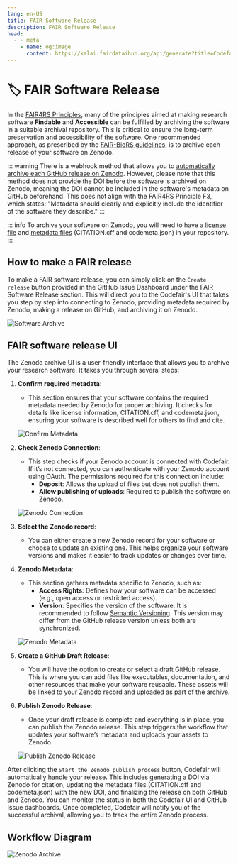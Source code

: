 ```yaml
---
lang: en-US
title: FAIR Software Release
description: FAIR Software Release
head:
  - - meta
    - name: og:image
      content: https://kalai.fairdataihub.org/api/generate?title=Codefair%20Documentation&description=Software%20Archive&app=codefair&org=fairdataihub
---
```


# :label: FAIR Software Release

In the [FAIR4RS Principles](https://doi.org/10.1038/s41597-022-01710-x), many of the principles aimed at making research software **Findable** and **Accessible** can be fulfilled by archiving the software in a suitable archival repository. This is critical to ensure the long-term preservation and accessibility of the software. One recommended approach, as prescribed by the [FAIR-BioRS guidelines](https://doi.org/10.1038/s41597-023-02463-x), is to archive each release of your software on Zenodo.

::: warning
There is a webhook method that allows you to [automatically archive each GitHub release on Zenodo](https://docs.github.com/en/repositories/archiving-a-github-repository/referencing-and-citing-content). However, please note that this method does not provide the DOI before the software is archived on Zenodo, meaning the DOI cannot be included in the software's metadata on GitHub beforehand. This does not align with the FAIR4RS Principle F3, which states: "Metadata should clearly and explicitly include the identifier of the software they describe."
:::

::: info
To archive your software on Zenodo, you will need to have a [license file](/docs/license.md) and [metadata files](/docs/metadata.md) (CITATION.cff and codemeta.json) in your repository.
:::

## How to make a FAIR release

To make a FAIR software release, you can simply click on the `Create release` button provided in the GitHub Issue Dashboard under the FAIR Software Release section. This will direct you to the Codefair's UI that takes you step by step into connecting to Zenodo, providing metadata required by Zenodo, making a release on GitHub, and archiving it on Zenodo.

![Software Archive](/zenodo-dashboard.png)

## FAIR software release UI

The Zenodo archive UI is a user-friendly interface that allows you to archive your research software. It takes you through several steps:

1. **Confirm required metadata**:

   - This section ensures that your software contains the required metadata needed by Zenodo for proper archiving. It checks for details like license information, CITATION.cff, and codemeta.json, ensuring your software is described well for others to find and cite.

   ![Confirm Metadata](/confirm-metadata-zenodo.png)

2. **Check Zenodo Connection**:

   - This step checks if your Zenodo account is connected with Codefair. If it’s not connected, you can authenticate with your Zenodo account using OAuth. The permissions required for this connection include:
     - **Deposit**: Allows the upload of files but does not publish them.
     - **Allow publishing of uploads**: Required to publish the software on Zenodo.

   ![Zenodo Connection](/zenodo-permissions.png)

3. **Select the Zenodo record**:

   - You can either create a new Zenodo record for your software or choose to update an existing one. This helps organize your software versions and makes it easier to track updates or changes over time.

   <!-- ![Select Zenodo Record](/path-to-select-zenodo-record-screenshot.png) -->

4. **Zenodo Metadata**:

   - This section gathers metadata specific to Zenodo, such as:
     - **Access Rights**: Defines how your software can be accessed (e.g., open access or restricted access).
     - **Version**: Specifies the version of the software. It is recommended to follow [Semantic Versioning](https://semver.org/). This version may differ from the GitHub release version unless both are synchronized.

   ![Zenodo Metadata](/zenodo-metadata.png)

5. **Create a GitHub Draft Release**:

   - You will have the option to create or select a draft GitHub release. This is where you can add files like executables, documentation, and other resources that make your software reusable. These assets will be linked to your Zenodo record and uploaded as part of the archive.

   <!-- ![GitHub Draft Release](/path-to-github-draft-release-screenshot.png) -->

6. **Publish Zenodo Release**:

   - Once your draft release is complete and everything is in place, you can publish the Zenodo release. This step triggers the workflow that updates your software’s metadata and uploads your assets to Zenodo.

   ![Publish Zenodo Release](/release-and-publish.png)

After clicking the `Start the Zenodo publish process` button, Codefair will automatically handle your release. This includes generating a DOI via Zenodo for citation, updating the metadata files (CITATION.cff and codemeta.json) with the new DOI, and finalizing the release on both GitHub and Zenodo. You can monitor the status in both the Codefair UI and GitHub Issue dashboards. Once completed, Codefair will notify you of the successful archival, allowing you to track the entire Zenodo process.

## Workflow Diagram

![Zenodo Archive](/zenodo-diagram.png)
